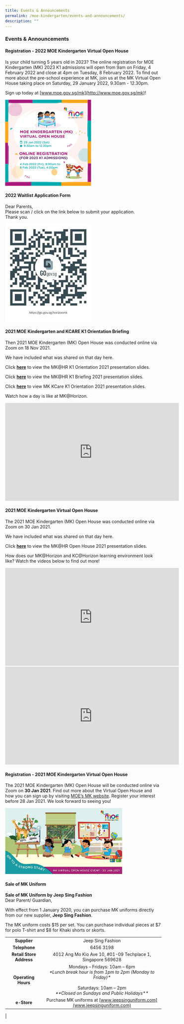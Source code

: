 ```yaml
---
title: Events & Announcements
permalink: /moe-kindergarten/events-and-announcements/
description: ""
---
```

### **Events & Announcements**
#### **Registration - 2022 MOE Kindergarten Virtual Open House**
Is your child turning 5 years old in 2023? The online registration for MOE Kindergarten (MK) 2023 K1 admissions will open from 9am on Friday, 4 February 2022 and close at 4pm on Tuesday, 8 February 2022. To find out more about the pre-school experience at MK, join us at the MK Virtual Open House taking place on Saturday, 29 January 2022, 9.30am - 12.30pm.

Sign up today at [www.moe.gov.sg/mk](http://www.moe.gov.sg/mk)!

<img src="/images/eventandannouncement1.jpg" style="width:55%">

#### **2022 Waitlist Application Form**
Dear Parents,<br>
Please scan / click on the link below to submit your application.<br>
Thank you.

<img src="/images/eventandannouncement2.jpg" style="width:55%">

#### **2021 MOE Kindergarten and KCARE K1 Orientation Briefing**

Then 2021 MOE Kindergarten (MK) Open House was conducted online via Zoom on 18 Nov 2021.  
  
We have included what was shared on that day here.  

Click **[here](/files/orientation1.pdf)** to view the MK@HR K1 Orientation 2021 presentation slides.  

Click **[here](/files/orientation2.pdf)** to view the MK@HR K1 Briefing 2021 presentation slides.   
  
Click **[here](/files/orientation3.pdf)** to view MK KCare K1 Orientation 2021 presentation slides.  
  
Watch how a day is like at MK@Horizon.

<iframe width="560" height="315" src="https://www.youtube.com/embed/G7Xbf18aDpU" title="A Day at MK at Horizon" frameborder="0" allow="accelerometer; autoplay; clipboard-write; encrypted-media; gyroscope; picture-in-picture; web-share" allowfullscreen></iframe>

#### **2021 MOE Kindergarten Virtual Open House**

The 2021 MOE Kindergarten (MK) Open House was conducted online via Zoom on 30 Jan 2021.

We have included what was shared on that day here. 

Click **[here](/files/orientation4.pdf)** to view the MK@HR Open House 2021 presentation slides.

How does our MK@Horizon and KC@Horizon learning environment look like? Watch the videos below to find out more!

<iframe width="560" height="315" src="https://www.youtube.com/embed/Ld6XYgTIfn0" title="MK@Horizon Learning Environment" frameborder="0" allow="accelerometer; autoplay; clipboard-write; encrypted-media; gyroscope; picture-in-picture; web-share" allowfullscreen></iframe>

<iframe width="560" height="315" src="https://www.youtube.com/embed/7ceAdi-oJFI" title="KCare@Horizon Learning Environment" frameborder="0" allow="accelerometer; autoplay; clipboard-write; encrypted-media; gyroscope; picture-in-picture; web-share" allowfullscreen></iframe>

#### **Registration - 2021 MOE Kindergarten Virtual Open House**
The 2021 MOE Kindergarten (MK) Open House will be conducted online via Zoom on **30 Jan 2021**. Find out more about the Virtual Open House and how you can sign up by visiting [MOE’s MK website](https://beta.moe.gov.sg/preschool/moe-kindergarten/mkvirtualopenhouse2021/). Register your interest before 28 Jan 2021. We look forward to seeing you!

<img src="/images/eventandannouncement3.jpg" style="width:75%">

#### **Sale of MK Uniform**
**Sale of MK Uniform by Jeep Sing Fashion**<br>
Dear Parent/ Guardian,

With effect from 1 January 2020, you can purchase MK uniforms directly from our new supplier, **Jeep Sing Fashion**.

The MK uniform costs $15 per set. You can purchase individual pieces at $7 for polo T-shirt and $8 for Khaki shorts or skorts.

|  |  |
|:---:|:---:|
| **Supplier** | Jeep Sing Fashion |
| **Telephone** | 6456 3198 |
| **Retail Store Address** | 4012 Ang Mo Kio Ave 10, #01-09 Techplace 1, Singapore 569628 |
| **Operating Hours** | Mondays – Fridays: 10am – 6pm<br>_\*Lunch break hour is from 1pm to 2pm (Monday to Friday)\*_<br><br>Saturdays: 10am – 2pm<br>_\*\*Closed on Sundays and Public Holidays\*\*_|
| **e-Store** | Purchase MK uniforms at [www.jeepsinguniform.com](www.jeepsinguniform.com) | 
|